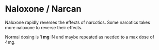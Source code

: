 # Naloxone / Narcan

Naloxone rapidly reverses the effects of narcotics. Some narcotics takes more naloxone to reverse their effects.

Normal dosing is **1 mg** IN and maybe repeated as needed to a max dose of 4mg.
